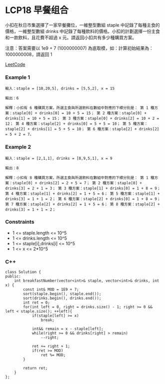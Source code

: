 # LCP18 早餐组合

小扣在秋日市集選擇了一家早餐攤位，一維整型數組 staple 中記錄了每種主食的價格，一維整型數組 drinks 中記錄了每種飲料的價格。小扣的計劃選擇一份主食和一款飲料，且花費不超過 x 元。請返回小扣共有多少種購買方案。

注意：答案需要以 1e9 + 7 (1000000007) 為底取模，如：計算初始結果為：1000000008，請返回 1
 
[LeetCode](https://leetcode.cn/problems/2vYnGI/description/)

### Example 1

```
輸入：staple = [10,20,5], drinks = [5,5,2], x = 15

輸出：6

解釋：小扣有 6 種購買方案，所選主食與所選飲料在數組中對應的下標分別是： 第 1 種方案：staple[0] + drinks[0] = 10 + 5 = 15； 第 2 種方案：staple[0] + drinks[1] = 10 + 5 = 15； 第 3 種方案：staple[0] + drinks[2] = 10 + 2 = 12； 第 4 種方案：staple[2] + drinks[0] = 5 + 5 = 10； 第 5 種方案：staple[2] + drinks[1] = 5 + 5 = 10； 第 6 種方案：staple[2] + drinks[2] = 5 + 2 = 7。
```

### Example 2

```
輸入：staple = [2,1,1], drinks = [8,9,5,1], x = 9

輸出：8

解釋：小扣有 8 種購買方案，所選主食與所選飲料在數組中對應的下標分別是： 第 1 種方案：staple[0] + drinks[2] = 2 + 5 = 7； 第 2 種方案：staple[0] + drinks[3] = 2 + 1 = 3； 第 3 種方案：staple[1] + drinks[0] = 1 + 8 = 9； 第 4 種方案：staple[1] + drinks[2] = 1 + 5 = 6； 第 5 種方案：staple[1] + drinks[3] = 1 + 1 = 2； 第 6 種方案：staple[2] + drinks[0] = 1 + 8 = 9； 第 7 種方案：staple[2] + drinks[2] = 1 + 5 = 6； 第 8 種方案：staple[2] + drinks[3] = 1 + 1 = 2；
```

### Constraints

* 1 <= staple.length <= 10^5
* 1 <= drinks.length <= 10^5
* 1 <= staple[i],drinks[i] <= 10^5
* 1 <= x <= 2*10^5

### C++ 

```
class Solution {
public:
    int breakfastNumber(vector<int>& staple, vector<int>& drinks, int x) {
        const int& MOD = 1E9 + 7;
        sort(staple.begin(), staple.end());
        sort(drinks.begin(), drinks.end());
        int ret = 0;
        for(int left = 0, right = drinks.size() - 1; right >= 0 && left < staple.size(); ++left){
            if(staple[left] >= x)
                break;

            int&& remain = x - staple[left];
            while(right >= 0 && drinks[right] > remain)
                --right;
            
            ret += right + 1;
            if(ret >= MOD)
                ret %= MOD;
        }

        return ret;
    }
};
```